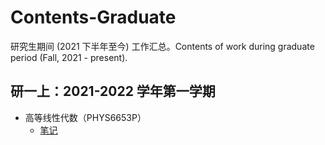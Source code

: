 # Contents-Graduate
研究生期间 (2021 下半年至今) 工作汇总。Contents of work during graduate period (Fall, 2021 - present).

## 研一上：2021-2022 学年第一学期
- 高等线性代数（PHYS6653P）
  - [笔记](https://github.com/Chen-Jialin/Advanced-Linear-Algebra-Notes)
